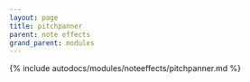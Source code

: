 ```yaml
---
layout: page
title: pitchpanner
parent: note effects
grand_parent: modules
---
```


{% include autodocs/modules/noteeffects/pitchpanner.md %}

